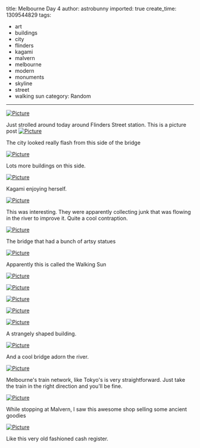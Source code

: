 title: Melbourne Day 4
author: astrobunny
imported: true
create_time: 1309544829
tags:
- art
- buildings
- city
- flinders
- kagami
- malvern
- melbourne
- modern
- monuments
- skyline
- street
- walking sun
category: Random
---
 [![](wp-uploads/2011/07/wpid-sml_Picture-278-500x373.jpg "Picture")](/images/wp-uploads/2011/07/wpid-sml_Picture-278.jpg)  
  
Just strolled around today around Flinders Street station. This is a picture post<!--more--> [![](wp-uploads/2011/07/wpid-sml_Picture-279-500x373.jpg "Picture")](/images/wp-uploads/2011/07/wpid-sml_Picture-279.jpg)  
  
The city looked really flash from this side of the bridge  
  
 [![](wp-uploads/2011/07/wpid-sml_Picture-281-500x373.jpg "Picture")](/images/wp-uploads/2011/07/wpid-sml_Picture-281.jpg)  
  
Lots more buildings on this side.  
  
 [![](wp-uploads/2011/07/wpid-sml_Picture-283-500x373.jpg "Picture")](/images/wp-uploads/2011/07/wpid-sml_Picture-283.jpg)  
  
Kagami enjoying herself.  
  
 [![](wp-uploads/2011/07/wpid-sml_Picture-285-500x373.jpg "Picture")](/images/wp-uploads/2011/07/wpid-sml_Picture-285.jpg)  
  
This was interesting. They were apparently collecting junk that was flowing in the river to improve it. Quite a cool contraption.  
  
 [![](wp-uploads/2011/07/wpid-sml_Picture-287-500x373.jpg "Picture")](/images/wp-uploads/2011/07/wpid-sml_Picture-287.jpg)  
  
The bridge that had a bunch of artsy statues  
  
 [![](wp-uploads/2011/07/wpid-sml_Picture-289-500x669.jpg "Picture")](/images/wp-uploads/2011/07/wpid-sml_Picture-289.jpg)  
  
Apparently this is called the Walking Sun  
  
 [![](wp-uploads/2011/07/wpid-sml_Picture-298-500x669.jpg "Picture")](/images/wp-uploads/2011/07/wpid-sml_Picture-298.jpg)  
  
 [![](wp-uploads/2011/07/wpid-sml_Picture-300-500x669.jpg "Picture")](/images/wp-uploads/2011/07/wpid-sml_Picture-300.jpg)  
  
 [![](wp-uploads/2011/07/wpid-sml_Picture-302-500x669.jpg "Picture")](/images/wp-uploads/2011/07/wpid-sml_Picture-302.jpg)  
  
 [![](wp-uploads/2011/07/wpid-sml_Picture-304-500x669.jpg "Picture")](/images/wp-uploads/2011/07/wpid-sml_Picture-304.jpg)  
  
 [![](wp-uploads/2011/07/wpid-sml_Picture-310-500x669.jpg "Picture")](/images/wp-uploads/2011/07/wpid-sml_Picture-310.jpg)  
  
A strangely shaped building.  
  
 [![](wp-uploads/2011/07/wpid-sml_Picture-312-500x373.jpg "Picture")](/images/wp-uploads/2011/07/wpid-sml_Picture-312.jpg)  
  
And a cool bridge adorn the river.  
  
 [![](wp-uploads/2011/07/wpid-sml_Picture-315-500x373.jpg "Picture")](/images/wp-uploads/2011/07/wpid-sml_Picture-315.jpg)  
  
Melbourne's train network, like Tokyo's is very straightforward. Just take the train in the right direction and you'll be fine.  
  
 [![](wp-uploads/2011/07/wpid-sml_Picture-329-500x373.jpg "Picture")](/images/wp-uploads/2011/07/wpid-sml_Picture-329.jpg)  
  
While stopping at Malvern, I saw this awesome shop selling some ancient goodies  
  
 [![](wp-uploads/2011/07/wpid-sml_Picture-323-500x373.jpg "Picture")](/images/wp-uploads/2011/07/wpid-sml_Picture-323.jpg)  
  
Like this very old fashioned cash register.